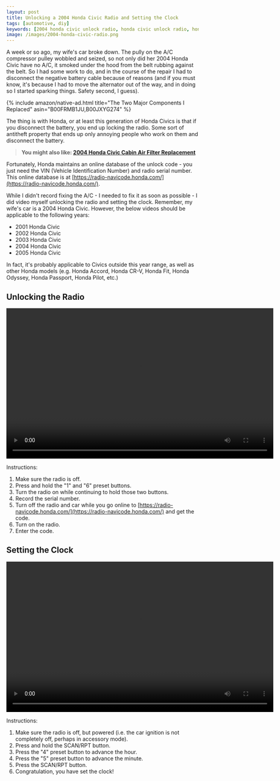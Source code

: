 ```yaml
---
layout: post
title: Unlocking a 2004 Honda Civic Radio and Setting the Clock
tags: [automotive, diy]
keywords: [2004 honda civic unlock radio, honda civic unlock radio, honda civic, civic, unlock radio, 2004 honda civic set clock, honda civic set clock, set clock]
image: /images/2004-honda-civic-radio.png
---
```


A week or so ago, my wife's car broke down. The pully on the A/C compressor pulley wobbled and seized, so not only did her 2004 Honda Civic have no A/C, it smoked under the hood from the belt rubbing against the belt. So I had some work to do, and in the course of the repair I had to disconnect the negative battery cable because of reasons (and if you must know, it's because I had to move the alternator out of the way, and in doing so I started sparking things. Safety second, I guess).

{% include amazon/native-ad.html title="The Two Major Components I Replaced" asin="B00FRMB1JU,B00JXYG274" %}

The thing is with Honda, or at least this generation of Honda Civics is that if you disconnect the battery, you end up locking the radio. Some sort of antitheft property that ends up only annoying people who work on them and disconnect the battery.

> **You might also like: [2004 Honda Civic Cabin Air Filter Replacement](https://hendrixjoseph.github.io/2004-honda-civic-cabin-air-filter-replacement/)**

Fortunately, Honda maintains an online database of the unlock code - you just need the VIN (Vehicle Identification Number) and radio serial number. This online database is at [https://radio-navicode.honda.com/](https://radio-navicode.honda.com/).

While I didn't record fixing the A/C - I needed to fix it as soon as possible - I did video myself unlocking the radio and setting the clock. Remember, my wife's car is a 2004 Honda Civic. However, the below videos should be applicable to the following years:

* 2001 Honda Civic
* 2002 Honda Civic
* 2003 Honda Civic
* 2004 Honda Civic
* 2005 Honda Civic

In fact, it's probably applicable to Civics outside this year range, as well as other Honda models (e.g. Honda Accord, Honda CR-V, Honda Fit, Honda Odyssey, Honda Passport, Honda Pilot, etc.)

## Unlocking the Radio

<video width="700" height="394" controls>
    <source src="/video/2004-honda-civic/unlocking-the-radio.mp4" type="video/mp4">
    Your browser does not support the video tag.
</video>

Instructions:
1. Make sure the radio is off.
2. Press and hold the "1" and "6" preset buttons.
3. Turn the radio on while continuing to hold those two buttons.
4. Record the serial number.
5. Turn off the radio and car while you go online to [https://radio-navicode.honda.com/](https://radio-navicode.honda.com/) and get the code.
6. Turn on the radio.
7. Enter the code.

## Setting the Clock

<video width="700" height="394" controls>
    <source src="/video/2004-honda-civic/setting-the-clock.mp4" type="video/mp4">
    Your browser does not support the video tag.
</video>

Instructions:
1. Make sure the radio is off, but powered (i.e. the car ignition is not completely off, perhaps in accessory mode).
2. Press and hold the SCAN/RPT button.
3. Press the "4" preset button to advance the hour.
4. Press the "5" preset button to advance the minute.
5. Press the SCAN/RPT button.
6. Congratulation, you have set the clock!
